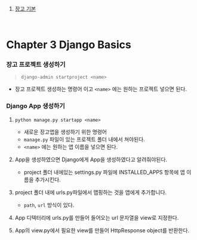 1. [장고 기본](#-chpater-3-django-basics)

<br>

# Chapter 3 Django Basics

### 장고 프로젝트 생성하기

> `django-admin startproject <name>`

- 장고 프로젝트 생성하는 명령어 이고 `<name>` 에는 원하는 프로젝트 넣으면 된다.

### Django App 생성하기

1. `python manage.py startapp <name>`

   - 새로운 장고앱을 생성하기 위한 명령어
   - `manage.py` 파일이 있는 프로젝트 폴더 내에서 쳐야된다.
   - `<name>` 에는 원하는 앱 이름을 넣으면 된다.

2. App을 생성하였으면 Django에게 App을 생성하였다고 알려줘야된다.

   - project 폴더 내에있는 settings.py 파일에 INSTALLED_APPS 항목에 앱 이름을 추가시킨다.

3. project 폴더 내에 urls.py파일에서 맵핑하는 것을 앱에게 추가합니다.

   - `path`, `url` 방식이 있다.

4. App 디텍터리에 urls.py를 만들어 들어오는 url 문자열을 view로 지정한다.

5. App의 view.py에서 필요한 view를 만들어 HttpResponse object를 반환한다.
